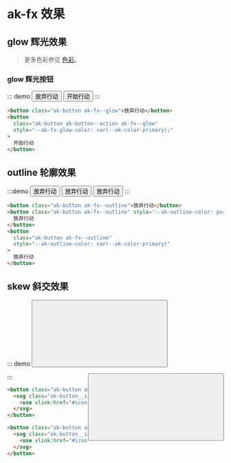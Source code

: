 # ak-fx 效果

## glow 辉光效果

> 更多色彩参见 [色彩](/components/#color-色彩)。

### glow 辉光按钮

::: demo
<button class="ak-button ak-fx--glow">放弃行动</button>
<button class="ak-button ak-button--action ak-fx--glow" style="--ak-fx-glow-color: var(--ak-color-primary);">开始行动</button>
:::

```html
<button class="ak-button ak-fx--glow">放弃行动</button>
<button
  class="ak-button ak-button--action ak-fx--glow"
  style="--ak-fx-glow-color: var(--ak-color-primary);"
>
  开始行动
</button>
```

## outline 轮廓效果

:::demo
<button class="ak-button ak-fx--outline">放弃行动</button>
<button class="ak-button ak-fx--outline" style="--ak-outline-color: purple">放弃行动</button>
<button class="ak-button ak-fx--outline" style="--ak-outline-color: var(--ak-color-primary)">放弃行动</button>
:::

```html
<button class="ak-button ak-fx--outline">放弃行动</button>
<button class="ak-button ak-fx--outline" style="--ak-outline-color: purple">
  放弃行动
</button>
<button
  class="ak-button ak-fx--outline"
  style="--ak-outline-color: var(--ak-color-primary)"
>
  放弃行动
</button>
```

## skew 斜交效果

::: demo
<button class="ak-button ak-button--fab ak-fx--skew-left">
<svg class="ak-button__icon ak-icon" aria-hidden="true">
<use xlink:href="#icon-gear"></use>
</svg>
</button>

<button class="ak-button ak-button--fab ak-fx--skew-right" style="float:right">
<svg class="ak-button__icon ak-icon" aria-hidden="true">
<use xlink:href="#icon-pause"></use>
</svg>
</button>
:::

```html
<button class="ak-button ak-button--fab ak-fx--skew-left">
  <svg class="ak-button__icon ak-icon" aria-hidden="true">
    <use xlink:href="#icon-gear"></use>
  </svg>
</button>

<button class="ak-button ak-button--fab ak-fx--skew-right" style="float:right">
  <svg class="ak-button__icon ak-icon" aria-hidden="true">
    <use xlink:href="#icon-pause"></use>
  </svg>
</button>
```
